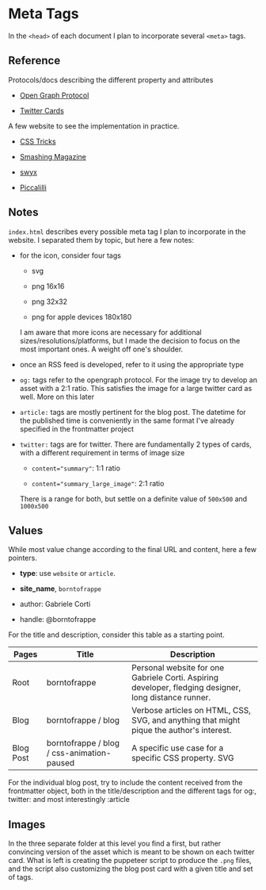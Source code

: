 # Meta Tags

In the `<head>` of each document I plan to incorporate several `<meta>` tags.

## Reference

Protocols/docs describing the different property and attributes

- [Open Graph Protocol](https://ogp.me/)

- [Twitter Cards](https://developer.twitter.com/en/docs/tweets/optimize-with-cards/overview/abouts-cards)

A few website to see the implementation in practice.

- [CSS Tricks](https://css-tricks.com/)

- [Smashing Magazine](https://www.smashingmagazine.com/)

- [swyx](https://www.swyx.io/)

- [Piccalilli](http://piccalil.li/)

## Notes

`index.html` describes every possible meta tag I plan to incorporate in the website. I separated them by topic, but here a few notes:

- for the icon, consider four tags

  - svg

  - png 16x16

  - png 32x32

  - png for apple devices 180x180

  I am aware that more icons are necessary for additional sizes/resolutions/platforms, but I made the decision to focus on the most important ones. A weight off one's shoulder.

- once an RSS feed is developed, refer to it using the appropriate type

- `og:` tags refer to the opengraph protocol. For the image try to develop an asset with a 2:1 ratio. This satisfies the image for a large twitter card as well. More on this later

- `article:` tags are mostly pertinent for the blog post. The datetime for the published time is conveniently in the same format I've already specified in the frontmatter project

- `twitter:` tags are for twitter. There are fundamentally 2 types of cards, with a different requirement in terms of image size

  - `content="summary"`: 1:1 ratio

  - `content="summary_large_image"`: 2:1 ratio

  There is a range for both, but settle on a definite value of `500x500` and `1000x500`

## Values

While most value change according to the final URL and content, here a few pointers.

- **type**: use `website` or `article`.

- **site_name**, `borntofrappe`

- author: Gabriele Corti

- handle: @borntofrappe

For the title and description, consider this table as a starting point.

| Pages     | Title                                      | Description                                                                                           |
| --------- | ------------------------------------------ | ----------------------------------------------------------------------------------------------------- |
| Root      | borntofrappe                               | Personal website for one Gabriele Corti. Aspiring developer, fledging designer, long distance runner. |
| Blog      | borntofrappe / blog                        | Verbose articles on HTML, CSS, SVG, and anything that might pique the author's interest.              |
| Blog Post | borntofrappe / blog / css-animation-paused | A specific use case for a specific CSS property. SVG                                                  |

For the individual blog post, try to include the content received from the frontmatter object, both in the title/description and the different tags for og:, twitter: and most interestingly :article

## Images

In the three separate folder at this level you find a first, but rather convincing version of the asset which is meant to be shown on each twitter card. What is left is creating the puppeteer script to produce the `.png` files, and the script also customizing the blog post card with a given title and set of tags.
